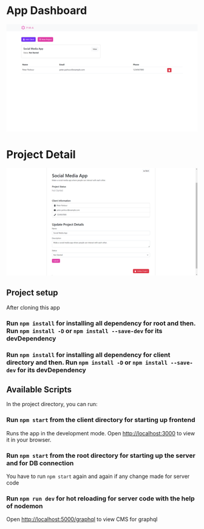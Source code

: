 # App Dashboard
![project-management-app-homePage](client/public/images/homePage.png)

# Project Detail
![project-management-app-projectDetailPage](client/public/images/projectDetailPage.png)

## Project setup
After cloning this app

### Run `npm install` for installing all dependency for root and then. Run `npm install -D` or `npm install --save-dev` for its devDependency

### Run `npm install` for installing all dependency for client directory and then. Run `npm install -D` or `npm install --save-dev` for its devDependency

## Available Scripts
In the project directory, you can run:

### Run `npm start` from the client directory for starting up frontend

Runs the app in the development mode.
Open [http://localhost:3000](http://localhost:3000) to view it in your browser.

### Run `npm start` from the root directory for starting up the server and for DB connection
You have to run `npm start` again and again if any change made for server code

### Run `npm run dev` for hot reloading for server code with the help of nodemon

Open [http://localhost:5000/graphql](http://localhost:5000/graphql) to view CMS for graphql
